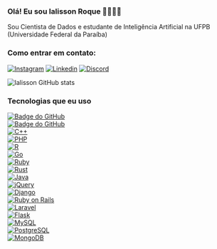 ### Olá! Eu sou Ialisson Roque ✊🏾👋🏽
Sou Cientista de Dados e estudante de Inteligência Artificial na UFPB (Universidade Federal da Paraíba) 
### Como entrar em contato:
[![Instagram](https://img.shields.io/badge/Instagram-E4405F?style=for-the-badge&logo=instagram&logoColor=white)](https://www.instagram.com/ialisson)
[![Linkedin](https://img.shields.io/badge/LinkedIn-0077B5?style=for-the-badge&logo=linkedin&logoColor=white)](https://www.linkedin.com/in/ialisson-roque-26441768/)
[![Discord](https://img.shields.io/badge/Discord-7289DA?style=for-the-badge&logo=discord&logoColor=white)](https://discord.gg/g8Nbmb4w)


![Ialisson GitHub stats](https://github-readme-stats.vercel.app/api?username=Ialisson&show_icons=true&theme=dark)


### Tecnologias que eu uso

<div class="github-badge">
    <a href="https://img.shields.io/badge/Python-3776AB?style=for-the-badge&logo=python&logoColor=white">
        <img src="https://img.shields.io/badge/Python-3776AB?style=for-the-badge&logo=python&logoColor=white" alt="Badge do GitHub">
        <div class="github-badge">
    <a href="https://img.shields.io/badge/TypeScript-007ACC?style=for-the-badge&logo=typescript&logoColor=white">
        <img src="https://img.shields.io/badge/TypeScript-007ACC?style=for-the-badge&logo=typescript&logoColor=white" alt="Badge do GitHub">
        <div class="github-badge">
    <a href="https://img.shields.io/badge/C%2B%2B-00599C?style=for-the-badge&logo=c%2B%2B&logoColor=white">
        <img src="https://img.shields.io/badge/C%2B%2B-00599C?style=for-the-badge&logo=c%2B%2B&logoColor=white" alt="C++">
    </a>
    <div class="github-badge">
    <a href="https://img.shields.io/badge/PHP-777BB4?style=for-the-badge&logo=php&logoColor=white">
        <img src="https://img.shields.io/badge/PHP-777BB4?style=for-the-badge&logo=php&logoColor=white" alt="PHP">    
<div class="github-badge">   
<a href="https://img.shields.io/badge/R-276DC3?style=for-the-badge&logo=r&logoColor=white">
        <img src="https://img.shields.io/badge/R-276DC3?style=for-the-badge&logo=r&logoColor=white" alt="R">
</a></div>
<div class="github-badge">
    <a href="https://img.shields.io/badge/Go-00ADD8?style=for-the-badge&logo=go&logoColor=white">
        <img src="https://img.shields.io/badge/Go-00ADD8?style=for-the-badge&logo=go&logoColor=white" alt="Go">
    </a></div><div class="github-badge">
    <a href="https://img.shields.io/badge/Ruby-CC342D?style=for-the-badge&logo=ruby&logoColor=white">
        <img src="https://img.shields.io/badge/Ruby-CC342D?style=for-the-badge&logo=ruby&logoColor=white" alt="Ruby">   
</a></div><div class="github-badge">
    <a href="https://img.shields.io/badge/Rust-000000?style=for-the-badge&logo=rust&logoColor=white">
        <img src="https://img.shields.io/badge/Rust-000000?style=for-the-badge&logo=rust&logoColor=white" alt="Rust">
    

</a>
</div>

<div class="github-badge">
    
    

   
<a href="https://img.shields.io/badge/Java-ED8B00?style=for-the-badge&logo=openjdk&logoColor=white">
        <img src="https://img.shields.io/badge/Java-ED8B00?style=for-the-badge&logo=openjdk&logoColor=white" alt="Java">
    </a>
</div>

<div class "github-badge">
    <a href="https://img.shields.io/badge/jQuery-0769AD?style=for-the-badge&logo=jquery&logoColor=white">      
<img src="https://img.shields.io/badge/jQuery-0769AD?style=for-the-badge&logo=jquery&logoColor=white" alt="jQuery">       
</a>
</div>
<div class="github-badge">
    <a href="https://img.shields.io/badge/Django-092E20?style=for-the-badge&logo=django&logoColor=white">
        <img src="https://img.shields.io/badge/Django-092E20?style=for-the-badge&logo=django&logoColor=white" alt="Django">
</a>
</div>
<div class="github-badge">      
<a href="https://img.shields.io/badge/Ruby_on_Rails-CC0000?style=for-the-badge&logo=ruby-on-rails&logoColor=white">
        <img src="https://img.shields.io/badge/Ruby_on_Rails-CC0000?style=for-the-badge&logo=ruby-on-rails&logoColor=white" alt="Ruby on Rails">
    </a>
</div>

<div class="github-badge">
    <a href="https://img.shields.io/badge/Laravel-FF2D20?style=for-the-badge&logo=laravel&logoColor=white">
        <img src="https://img.shields.io/badge/Laravel-FF2D20?style=for-the-badge&logo=laravel&logoColor=white" alt="Laravel">
    </a>
</div>

<div class="github-badge">
    <a href="https://img.shields.io/badge/Flask-000000?style=for-the-badge&logo=flask&logoColor=white">
        <img src="https://img.shields.io/badge/Flask-000000?style=for-the-badge&logo=flask&logoColor=white" alt="Flask">
    </a>

</div>

<div class="github-badge">
    <a href="https://img.shields.io/badge/MySQL-00000F?style=for-the-badge&logo=mysql&logoColor=white">
        
       
<img src="https://img.shields.io/badge/MySQL-00000F?style=for-the-badge&logo=mysql&logoColor=white" alt="MySQL">
    
    
</a>
</div>

<div class="github-badge">
    
    

   
<a href="https://img.shields.io/badge/PostgreSQL-316192?style=for-the-badge&logo=postgresql&logoColor=white">
        <img src="https://img.shields.io/badge/PostgreSQL-316192?style=for-the-badge&logo=postgresql&logoColor=white" alt="PostgreSQL">
    </a>

</div
</div>

<div class="github-badge">
    <a href="https://img.shields.io/badge/MongoDB-4EA94B?style=for-the-badge&logo=mongodb&logoColor=white">
        
       
<img src="https://img.shields.io/badge/MongoDB-4EA94B?style=for-the-badge&logo=mongodb&logoColor=white" alt="MongoDB">
    </a>

</div>
<div class="github-badge">
    <a href="https://img.shields.io/badge/Google_Cloud-4285F4?style=for-the-badge&logo=google-cloud&logoColor=white">
        <img
</a>

###
